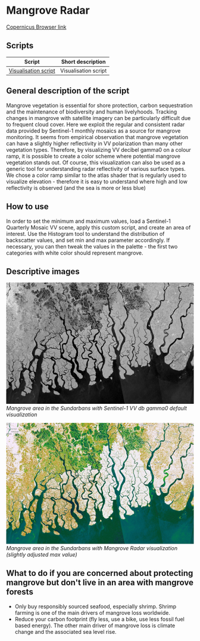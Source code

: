 # Mangrove Radar

[Copernicus Browser link](https://link.dataspace.copernicus.eu/690w)

## Scripts

| Script                                      | Short description    |
| ------------------------------------------- | -------------------- |
| [Visualisation script](./script.js) | Visualisation script |

## General description of the script

Mangrove vegetation is essential for shore protection, carbon sequestration and the maintenance of biodiversity and human livelyhoods. Tracking changes in mangrove with satellite imagery can be particularly difficult due to frequent cloud cover. Here we exploit the regular and consistent radar data provided by Sentinel-1 monthly mosaics as a source for mangrove monitoring. It seems from empirical observation that mangrove vegetation can have a slightly higher reflectivity in VV polarization than many other vegetation types. Therefore, by visualizing VV decibel gamma0 on a colour ramp, it is possible to create a color scheme where potential mangrove vegetation stands out. Of course, this visualization can also be used as a generic tool for understanding radar reflectivity of various surface types.
We chose a color ramp similar to the atlas shader that is regularly used to visualize elevation - therefore it is easy to understand where high and low reflectivity is observed (and the sea is more or less blue)

## How to use

In order to set the minimum and maximum values, load a Sentinel-1 Quarterly Mosaic VV scene, apply this custom script, and create an area of interest. Use the Histogram tool to understand the distribution of backscatter values, and set min and max parameter accordingly. If necessary, you can then tweak the values in the palette - the first two categories with white color should represent mangrove.

## Descriptive images

![Mangrove area in the Sundarbans with Sentinel-1 VV db gamma0 default visualization](fig/sundarbans_vv.jpg)  
*Mangrove area in the Sundarbans with Sentinel-1 VV db gamma0 default visualization*

![Mangrove area in the Sundarbans with Mangrove Radar visualization (slightly adjusted max value)](fig/sundarbans_mangrove_radar.jpg)  
*Mangrove area in the Sundarbans with Mangrove Radar visualization (slightly adjusted max value)*

## What to do if you are concerned about protecting mangrove but don't live in an area with mangrove forests

- Only buy responsibly sourced seafood, especially shrimp. Shrimp farming is one of the main drivers of mangrove loss worldwide.
- Reduce your carbon footprint (fly less, use a bike, use less fossil fuel based energy). The other main driver of mangrove loss is climate change and the associated sea level rise.
